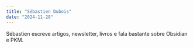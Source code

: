 ```yaml
---
title: "Sébastien Dubois"
date: "2024-11-28"
---
```


Sébastien escreve artigos, newsletter, livros e fala bastante sobre Obsidian e PKM.
